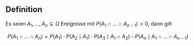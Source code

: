 ## Definition

Es seien $A_1, \ldots, A_n \subseteq \Omega$ Ereignisse mit $P \left(A_1 \cap \ldots \cap A_{n-1}\right)>0$, dann gilt

$$
P \left(A_1 \cap \ldots \cap A_n\right)= P \left(A_1\right) \cdot P \left(A_2 \mid A_1\right) \cdot P \left(A_3 \mid A_1 \cap A_2\right) \cdots P \left(A_n \mid A_1 \cap \ldots \cap A_{n-1}\right)
$$
